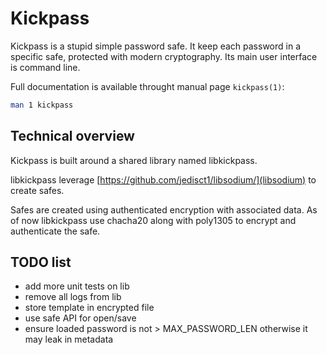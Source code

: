 Kickpass
========

Kickpass is a stupid simple password safe. It keep each password in a specific
safe, protected with modern cryptography. Its main user interface is command
line.

Full documentation is available throught manual page ``kickpass(1)``:
```bash
man 1 kickpass
```

Technical overview
------------------

Kickpass is built around a shared library named libkickpass.

libkickpass leverage [https://github.com/jedisct1/libsodium/](libsodium) to
create safes.

Safes are created using authenticated encryption with associated data. As of
now libkickpass use chacha20 along with poly1305 to encrypt and authenticate
the safe.

TODO list
---------

* add more unit tests on lib
* remove all logs from lib
* store template in encrypted file
* use safe API for open/save
* ensure loaded password is not > MAX_PASSWORD_LEN otherwise it may leak in metadata

